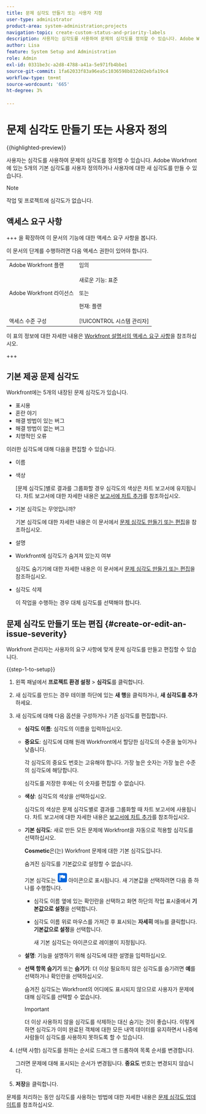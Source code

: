 ```yaml
---
title: 문제 심각도 만들기 또는 사용자 지정
user-type: administrator
product-area: system-administration;projects
navigation-topic: create-custom-status-and-priority-labels
description: 사용자는 심각도를 사용하여 문제의 심각도를 정의할 수 있습니다. Adobe Workfront에 있는 5개의 기본 심각도를 사용자 정의하거나 사용자에 대한 새 심각도를 만들 수 있습니다.
author: Lisa
feature: System Setup and Administration
role: Admin
exl-id: 0331be3c-a2d8-4788-a41a-5e971fb4bbe1
source-git-commit: 1fa62033f83a96ea5c1036598b832dd2ebfa19c4
workflow-type: tm+mt
source-wordcount: '665'
ht-degree: 3%

---
```


# 문제 심각도 만들기 또는 사용자 정의

{{highlighted-preview}}

<!--
DON'T DELETE, DRAFT OR HIDE THIS ARTICLE. IT IS LINKED TO THE PRODUCT, THROUGH THE CONTEXT SENSITIVE HELP LINKS.

Linked to Understanding Issue Severity.
-->

사용자는 심각도를 사용하여 문제의 심각도를 정의할 수 있습니다. Adobe Workfront에 있는 5개의 기본 심각도를 사용자 정의하거나 사용자에 대한 새 심각도를 만들 수 있습니다.

>[!NOTE]
>
>작업 및 프로젝트에 심각도가 없습니다.

## 액세스 요구 사항

+++ 을 확장하여 이 문서의 기능에 대한 액세스 요구 사항을 봅니다.

이 문서의 단계를 수행하려면 다음 액세스 권한이 있어야 합니다.

<table style="table-layout:auto"> 
 <col> 
 <col> 
 <tbody> 
  <tr> 
   <td role="rowheader">Adobe Workfront 플랜</td> 
   <td>임의</td> 
  </tr> 
  <tr> 
   <td role="rowheader">Adobe Workfront 라이선스</td> 
   <td>
     <p>새로운 기능: 표준</p>
     <p>또는</p>
     <p>현재: 플랜</p>
   </td> 
  </tr> 
  <tr> 
   <td role="rowheader">액세스 수준 구성</td> 
   <td>[!UICONTROL 시스템 관리자]</td>
  </tr> 
 </tbody> 
</table>

이 표의 정보에 대한 자세한 내용은 [Workfront 설명서의 액세스 요구 사항](/help/quicksilver/administration-and-setup/add-users/access-levels-and-object-permissions/access-level-requirements-in-documentation.md)을 참조하십시오.

+++

## 기본 제공 문제 심각도

Workfront에는 5개의 내장된 문제 심각도가 있습니다.

* 표시용
* 혼란 야기
* 해결 방법이 있는 버그
* 해결 방법이 없는 버그
* 치명적인 오류

이러한 심각도에 대해 다음을 편집할 수 있습니다.

* 이름
* 색상

  [문제 심각도]별로 결과를 그룹화할 경우 심각도의 색상은 차트 보고서에 유지됩니다. 차트 보고서에 대한 자세한 내용은 [보고서에 차트 추가](../../../reports-and-dashboards/reports/creating-and-managing-reports/add-chart-report.md)를 참조하십시오.

* 기본 심각도는 무엇입니까?

  기본 심각도에 대한 자세한 내용은 이 문서에서 [문제 심각도 만들기 또는 편집](#create-or-edit-an-issue-severity)을 참조하십시오.

* 설명
* Workfront에 심각도가 숨겨져 있는지 여부

  심각도 숨기기에 대한 자세한 내용은 이 문서에서 [문제 심각도 만들기 또는 편집](#create-or-edit-an-issue-severity)을 참조하십시오.

* 심각도 삭제

  이 작업을 수행하는 경우 대체 심각도를 선택해야 합니다.

## 문제 심각도 만들기 또는 편집 {#create-or-edit-an-issue-severity}

Workfront 관리자는 사용자의 요구 사항에 맞게 문제 심각도를 만들고 편집할 수 있습니다.

{{step-1-to-setup}}

1. 왼쪽 패널에서 **프로젝트 환경 설정** > **심각도**&#x200B;를 클릭합니다.

1. 새 심각도를 만드는 경우 테이블 하단에 있는 <span class="preview">**새 행**&#x200B;을 클릭하거나</span>, **새 심각도를 추가**&#x200B;하세요.
1. 새 심각도에 대해 다음 옵션을 구성하거나 기존 심각도를 편집합니다.

   * **심각도 이름**: 심각도의 이름을 입력하십시오.
   * **중요도**: 심각도에 대해 원래 Workfront에서 할당한 심각도의 수준을 높이거나 낮춥니다.

     각 심각도의 중요도 번호는 고유해야 합니다. 가장 높은 숫자는 가장 높은 수준의 심각도에 해당합니다.

     심각도를 저장한 후에는 이 숫자를 편집할 수 없습니다.

   * **색상**: 심각도의 색상을 선택하십시오.

     심각도의 색상은 문제 심각도별로 결과를 그룹화할 때 차트 보고서에 사용됩니다. 차트 보고서에 대한 자세한 내용은 [보고서에 차트 추가](/help/quicksilver/reports-and-dashboards/reports/creating-and-managing-reports/add-chart-report.md)를 참조하십시오.

   * **기본 심각도**: 새로 만든 모든 문제에 Workfront을 자동으로 적용할 심각도를 선택하십시오.

     **Cosmetic**&#x200B;은(는) Workfront 문제에 대한 기본 심각도입니다.

     숨겨진 심각도를 기본값으로 설정할 수 없습니다.

     <div class="preview">

     기본 심각도는 ![기본 심각도 아이콘](assets/default-icon.png) 아이콘으로 표시됩니다. 새 기본값을 선택하려면 다음 중 하나를 수행합니다.

      * 심각도 이름 옆에 있는 확인란을 선택하고 화면 하단의 작업 표시줄에서 **기본값으로 설정**&#x200B;을 선택합니다.
      * 심각도 이름 위로 마우스를 가져간 후 표시되는 **자세히** 메뉴를 클릭합니다. **기본값으로 설정**&#x200B;을 선택합니다.

        새 기본 심각도는 아이콘으로 레이블이 지정됩니다.

     </div>

   * **설명**: 기능을 설명하기 위해 심각도에 대한 설명을 입력하십시오.
   * <span class="preview">**선택 항목 숨기기**</span> 또는 **숨기기**: <span class="preview">더 이상 필요하지 않은 심각도를 숨기려면 **예**</span>&#x200B;를 선택하거나 확인란을 선택하십시오.

     숨겨진 심각도는 Workfront의 어디에도 표시되지 않으므로 사용자가 문제에 대해 심각도를 선택할 수 없습니다.

     >[!IMPORTANT]
     >
     >더 이상 사용하지 않을 심각도를 삭제하는 대신 숨기는 것이 좋습니다. 이렇게 하면 심각도가 이미 완료된 객체에 대한 모든 내역 데이터를 유지하면서 나중에 사람들이 심각도를 사용하지 못하도록 할 수 있습니다.

1. (선택 사항) 심각도를 원하는 순서로 드래그 앤 드롭하여 목록 순서를 변경합니다.

   그러면 문제에 대해 표시되는 순서가 변경됩니다. **중요도** 번호는 변경되지 않습니다.

1. **저장**&#x200B;을 클릭합니다.

문제를 처리하는 동안 심각도를 사용하는 방법에 대한 자세한 내용은 [문제 심각도 업데이트](../../../manage-work/issues/issue-information/update-issue-severity.md)를 참조하십시오.
